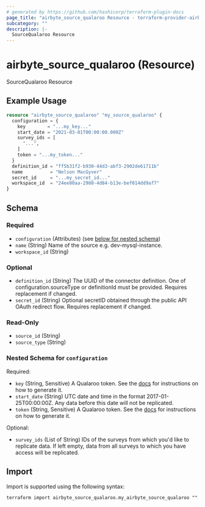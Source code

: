 ```yaml
---
# generated by https://github.com/hashicorp/terraform-plugin-docs
page_title: "airbyte_source_qualaroo Resource - terraform-provider-airbyte"
subcategory: ""
description: |-
  SourceQualaroo Resource
---
```


# airbyte_source_qualaroo (Resource)

SourceQualaroo Resource

## Example Usage

```terraform
resource "airbyte_source_qualaroo" "my_source_qualaroo" {
  configuration = {
    key        = "...my_key..."
    start_date = "2021-03-01T00:00:00.000Z"
    survey_ids = [
      "...",
    ]
    token = "...my_token..."
  }
  definition_id = "ff5b31f2-b930-44d3-abf3-2902de61711b"
  name          = "Nelson MacGyver"
  secret_id     = "...my_secret_id..."
  workspace_id  = "24ee80aa-2980-4d84-b13e-bef014dd9af7"
}
```

<!-- schema generated by tfplugindocs -->
## Schema

### Required

- `configuration` (Attributes) (see [below for nested schema](#nestedatt--configuration))
- `name` (String) Name of the source e.g. dev-mysql-instance.
- `workspace_id` (String)

### Optional

- `definition_id` (String) The UUID of the connector definition. One of configuration.sourceType or definitionId must be provided. Requires replacement if changed.
- `secret_id` (String) Optional secretID obtained through the public API OAuth redirect flow. Requires replacement if changed.

### Read-Only

- `source_id` (String)
- `source_type` (String)

<a id="nestedatt--configuration"></a>
### Nested Schema for `configuration`

Required:

- `key` (String, Sensitive) A Qualaroo token. See the <a href="https://help.qualaroo.com/hc/en-us/articles/201969438-The-REST-Reporting-API">docs</a> for instructions on how to generate it.
- `start_date` (String) UTC date and time in the format 2017-01-25T00:00:00Z. Any data before this date will not be replicated.
- `token` (String, Sensitive) A Qualaroo token. See the <a href="https://help.qualaroo.com/hc/en-us/articles/201969438-The-REST-Reporting-API">docs</a> for instructions on how to generate it.

Optional:

- `survey_ids` (List of String) IDs of the surveys from which you'd like to replicate data. If left empty, data from all surveys to which you have access will be replicated.

## Import

Import is supported using the following syntax:

```shell
terraform import airbyte_source_qualaroo.my_airbyte_source_qualaroo ""
```
